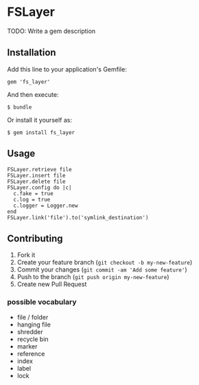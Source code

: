 # FSLayer

TODO: Write a gem description

## Installation

Add this line to your application's Gemfile:

    gem 'fs_layer'

And then execute:

    $ bundle

Or install it yourself as:

    $ gem install fs_layer

## Usage

    FSLayer.retrieve file
    FSLayer.insert file
    FSLayer.delete file
    FSLayer.config do |c|
      c.fake = true
      c.log = true
      c.logger = Logger.new
    end
    FSLayer.link('file').to('symlink_destination')

## Contributing

1. Fork it
2. Create your feature branch (`git checkout -b my-new-feature`)
3. Commit your changes (`git commit -am 'Add some feature'`)
4. Push to the branch (`git push origin my-new-feature`)
5. Create new Pull Request

### possible vocabulary

* file / folder
* hanging file
* shredder
* recycle bin
* marker
* reference
* index
* label
* lock
